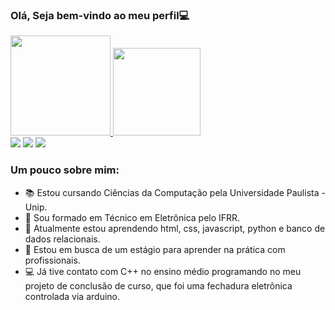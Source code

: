 ### Olá, Seja bem-vindo ao meu perfil💻

<div>
  <a href="https://github.com/lucassousa12">
  <img height="160em" src="https://github-readme-stats.vercel.app/api?username=lucassousa12&show_icons=true&theme=tokyonight&include_all_commits=true&count_private=true"/>
  <img height="140em" src="https://github-readme-stats.vercel.app/api/top-langs/?username=lucassousa12&layout=compact&langs_count=7&theme=tokyonight"/>
</div>
  
 <div> 
  <a href="https://instagram.com/llucas5ousa" target="_blank"><img src="https://img.shields.io/badge/-Instagram-%23E4405F?style=for-the-badge&logo=instagram&logoColor=white" target="_blank"></a> 
  <a href = "mailto:francisco1209lucas@gmail.com"><img src="https://img.shields.io/badge/-Gmail-%23333?style=for-the-badge&logo=gmail&logoColor=white" target="_blank"></a>
  <a href="https://www.linkedin.com/in/lucassousa12/" target="_blank"><img src="https://img.shields.io/badge/-LinkedIn-%230077B5?style=for-the-badge&logo=linkedin&logoColor=white" target="_blank"></a> 
</div>
  
  ### Um pouco sobre mim:
- 📚 Estou cursando Ciências da Computação pela Universidade Paulista - Unip.
- 🔌 Sou formado em Técnico em Eletrônica pelo IFRR. 
- 🔭 Atualmente estou aprendendo  html, css, javascript, python e banco de dados relacionais.
- 👯 Estou em busca de um estágio para aprender na prática com profissionais.
- 💻 Já tive contato com C++ no ensino médio programando no meu projeto de conclusão de curso,
 que foi uma fechadura eletrônica controlada via arduino.  

